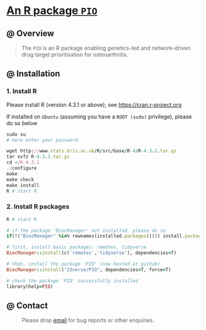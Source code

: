 # [An R package `PIO`](https://github.com/23verse/PIO)

## @ Overview

> The `PIO` is an R package enabling genetics-led and network-driven drug target prioritisation for osteoarthritis.

## @ Installation

### 1. Install R

Please install R (version 4.3.1 or above); see https://cran.r-project.org

If installed on `Ubuntu` (assuming you have a `ROOT (sudo)` privilege), please do so below

```ruby
sudo su
# here enter your password

wget http://www.stats.bris.ac.uk/R/src/base/R-4/R-4.3.1.tar.gz
tar xvfz R-4.3.1.tar.gz
cd ~/R-4.3.1
./configure
make
make check
make install
R # start R
```

### 2. Install R packages

```ruby
R # start R

# if the package 'BiocManager' not installed, please do so
if(!("BiocManager" %in% rownames(installed.packages()))) install.packages("BiocManager")

# first, install basic packages: remotes, tidyverse
BiocManager::install(c('remotes','tidyverse'), dependencies=T)

# then, install the package 'PIO' (now hosted at github)
BiocManager::install("23verse/PIO", dependencies=T, force=T)

# check the package 'PIO' successfully installed
library(help=PIO)
```


## @ Contact

> Please drop [email](mailto:fh12355@rjh.com.cn) for bug reports or other enquiries.


